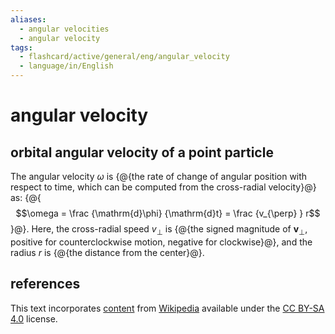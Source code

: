 ```yaml
---
aliases:
  - angular velocities
  - angular velocity
tags:
  - flashcard/active/general/eng/angular_velocity
  - language/in/English
---
```


# angular velocity

## orbital angular velocity of a point particle

The angular velocity $\omega$ is {@{the rate of change of angular position with respect to time, which can be computed from the cross-radial velocity}@} as: {@{$$\omega = \frac {\mathrm{d}\phi} {\mathrm{d}t} = \frac {v_{\perp} } r$$}@}. Here, the cross-radial speed $v_{\perp}$ is {@{the signed magnitude of $\mathbf{v}_{\perp}$, positive for counterclockwise motion, negative for clockwise}@}, and the radius $r$ is {@{the distance from the center}@}. <!--SR:!2028-04-28,1087,350!2029-01-16,1293,350!2026-05-06,471,310!2028-06-15,1118,350-->

## references

This text incorporates [content](https://en.wikipedia.org/wiki/angular_velocity) from [Wikipedia](Wikipedia.md) available under the [CC BY-SA 4.0](https://creativecommons.org/licenses/by-sa/4.0/) license.
